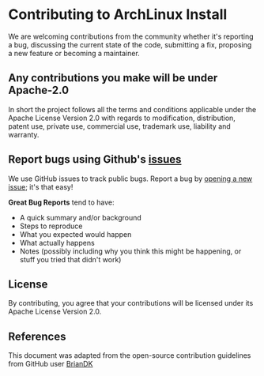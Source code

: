 # Contributing to ArchLinux Install
We are welcoming contributions from the community whether it's reporting a bug, discussing the current state of the code, submitting a fix, proposing a new feature or becoming a maintainer.

## Any contributions you make will be under Apache-2.0
In short the project follows all the terms and conditions applicable under the Apache License Version 2.0 with regards to modification, distribution, patent use, private use, commercial use, trademark use, liability and warranty.

## Report bugs using Github's [issues](https://github.com/asifrasheed6/ArchLinux-Install/issues)
We use GitHub issues to track public bugs. Report a bug by [opening a new issue](); it's that easy!

**Great Bug Reports** tend to have:

- A quick summary and/or background
- Steps to reproduce
- What you expected would happen
- What actually happens
- Notes (possibly including why you think this might be happening, or stuff you tried that didn't work)

## License
By contributing, you agree that your contributions will be licensed under its Apache License Version 2.0.

## References
This document was adapted from the open-source contribution guidelines from GitHub user [BrianDK](https://gist.github.com/briandk/3d2e8b3ec8daf5a27a62)
